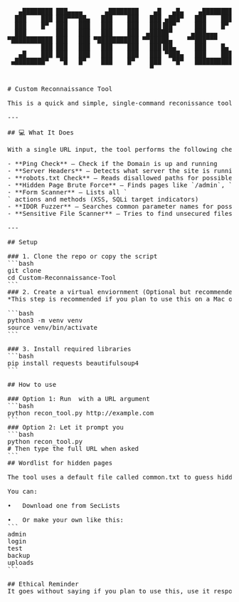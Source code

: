 <pre>

   ▄████████ ███▄▄▄▄      ▄████████    ▄█   ▄█▄    ▄████████ 
  ███    ███ ███▀▀▀██▄   ███    ███   ███ ▄███▀   ███    ███ 
  ███    █▀  ███   ███   ███    ███   ███▐██▀     ███    █▀  
  ███        ███   ███   ███    ███  ▄█████▀     ▄███▄▄▄     
▀███████████ ███   ███ ▀███████████ ▀▀█████▄    ▀▀███▀▀▀     
         ███ ███   ███   ███    ███   ███▐██▄     ███    █▄  
   ▄█    ███ ███   ███   ███    ███   ███ ▀███▄   ███    ███ 
 ▄████████▀   ▀█   █▀    ███    █▀    ███   ▀█▀   ██████████ 
                                      ▀                      
<pre>

# Custom Reconnaissance Tool

This is a quick and simple, single-command reconissance tool meant to be used through the CLI to quickly gather a handful of commonly used information from a website by pentesters and security analysts

---

## 💻 What It Does

With a single URL input, the tool performs the following checks:

- **Ping Check** — Check if the Domain is up and running
- **Server Headers** — Detects what server the site is running on
- **robots.txt Check** — Reads disallowed paths for possible information gathering
- **Hidden Page Brute Force** — Finds pages like `/admin`, `/backup`, etc.
- **Form Scanner** — Lists all `<form>` actions and methods (XSS, SQLi target indicators)
- **IDOR Fuzzer** — Searches common parameter names for possible insecure object access
- **Sensitive File Scanner** — Tries to find unsecured files `.env`, `.git/`, `backup.zip`

---

## Setup

### 1. Clone the repo or copy the script
```bash
git clone <your-repo-url>
cd Custom-Reconnaissance-Tool
```
### 2. Create a virtual enviornment (Optional but recommended)
*This step is recommended if you plan to use this on a Mac or a linux distro that uses a system-managed Python installation protected by PEP668, preventing you from installing the packages needed to make this run (requests beautifulsoup4)*

```bash
python3 -m venv venv
source venv/bin/activate
```

### 3. Install required libraries
```bash
pip install requests beautifulsoup4
```

## How to use

### Option 1: Run  with a URL argument
```bash
python recon_tool.py http://example.com
```
### Option 2: Let it prompt you
```bash
python recon_tool.py
# Then type the full URL when asked
```
## Wordlist for hidden pages

The tool uses a default file called common.txt to guess hidden pages.

You can:

•	Download one from SecLists

•	Or make your own like this:
```
admin
login
test
backup
uploads
```

## Ethical Reminder
It goes without saying if you plan to use this, use it responisbly and not for anything illegal

